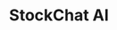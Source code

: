 ---
title: StockChat AI
description: Stock Chat AI is an iOS app that uses AI to filter, summarize, analyze, and chat about stocks.
image: /projects/imgs/stockchatai.jpg
link: https://github.com/username/project
type: web
--- 